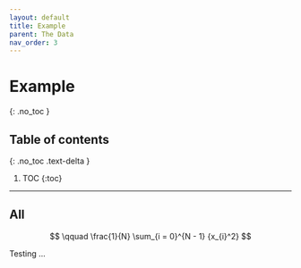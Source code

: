 ```yaml
---
layout: default
title: Example
parent: The Data
nav_order: 3
---
```


# Example
{: .no_toc }

## Table of contents
{: .no_toc .text-delta }

1. TOC
{:toc}

---

## All

$$ \qquad \frac{1}{N} \sum_{i = 0}^{N - 1} {x_{i}^2} $$

Testing ...
